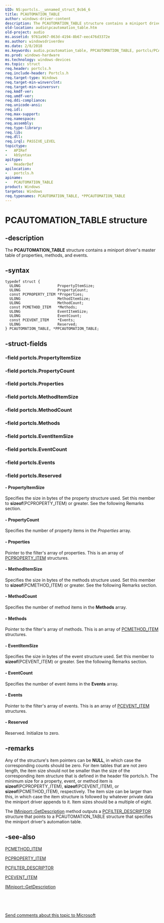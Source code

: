 ```yaml
---
UID: NS:portcls.__unnamed_struct_0cb6_6
title: PCAUTOMATION_TABLE
author: windows-driver-content
description: The PCAUTOMATION_TABLE structure contains a miniport driver's master table of properties, methods, and events.
old-location: audio\pcautomation_table.htm
old-project: audio
ms.assetid: 9761a967-063d-4194-8b67-eec476d3372e
ms.author: windowsdriverdev
ms.date: 2/8/2018
ms.keywords: audio.pcautomation_table, PPCAUTOMATION_TABLE, portcls/PCAUTOMATION_TABLE, *PPCAUTOMATION_TABLE, PPCAUTOMATION_TABLE structure pointer [Audio Devices], audpc-struct_2322a469-8fd0-4c56-b8d2-df6cf8b8d1dd.xml, PCAUTOMATION_TABLE, portcls/PPCAUTOMATION_TABLE, PCAUTOMATION_TABLE structure [Audio Devices]
ms.prod: windows-hardware
ms.technology: windows-devices
ms.topic: struct
req.header: portcls.h
req.include-header: Portcls.h
req.target-type: Windows
req.target-min-winverclnt: 
req.target-min-winversvr: 
req.kmdf-ver: 
req.umdf-ver: 
req.ddi-compliance: 
req.unicode-ansi: 
req.idl: 
req.max-support: 
req.namespace: 
req.assembly: 
req.type-library: 
req.lib: 
req.dll: 
req.irql: PASSIVE_LEVEL
topictype:
-	APIRef
-	kbSyntax
apitype:
-	HeaderDef
apilocation:
-	portcls.h
apiname:
-	PCAUTOMATION_TABLE
product: Windows
targetos: Windows
req.typenames: PCAUTOMATION_TABLE, *PPCAUTOMATION_TABLE
---
```


# PCAUTOMATION_TABLE structure


## -description


The <b>PCAUTOMATION_TABLE</b> structure contains a miniport driver's master table of properties, methods, and events.


## -syntax


````
typedef struct {
  ULONG                 PropertyItemSize;
  ULONG                 PropertyCount;
  const PCPROPERTY_ITEM *Properties;
  ULONG                 MethodItemSize;
  ULONG                 MethodCount;
  const PCMETHOD_ITEM   *Methods;
  ULONG                 EventItemSize;
  ULONG                 EventCount;
  const PCEVENT_ITEM    *Events;
  ULONG                 Reserved;
} PCAUTOMATION_TABLE, *PPCAUTOMATION_TABLE;
````


## -struct-fields




### -field portcls.PropertyItemSize

 


### -field portcls.PropertyCount

 


### -field portcls.Properties

 


### -field portcls.MethodItemSize

 


### -field portcls.MethodCount

 


### -field portcls.Methods

 


### -field portcls.EventItemSize

 


### -field portcls.EventCount

 


### -field portcls.Events

 


### -field portcls.Reserved

 




#### - PropertyItemSize

Specifies the size in bytes of the property structure used. Set this member to <b>sizeof</b>(PCPROPERTY_ITEM) or greater. See the following Remarks section.


#### - PropertyCount

Specifies the number of property items in the <i>Properties</i> array.


#### - Properties

Pointer to the filter's array of properties. This is an array of <a href="..\portcls\ns-portcls-__unnamed_struct_0cb6_3.md">PCPROPERTY_ITEM</a> structures.


#### - MethodItemSize

Specifies the size in bytes of the methods structure used. Set this member to <b>sizeof</b>(PCMETHOD_ITEM) or greater. See the following Remarks section.


#### - MethodCount

Specifies the number of method items in the <b>Methods</b> array.


#### - Methods

Pointer to the filter's array of methods. This is an array of <a href="..\portcls\ns-portcls-__unnamed_struct_0cb6_4.md">PCMETHOD_ITEM</a> structures.


#### - EventItemSize

Specifies the size in bytes of the event structure used. Set this member to <b>sizeof</b>(PCEVENT_ITEM) or greater. See the following Remarks section.


#### - EventCount

Specifies the number of event items in the <b>Events</b> array.


#### - Events

Pointer to the filter's array of events. This is an array of <a href="..\portcls\ns-portcls-__unnamed_struct_0cb6_5.md">PCEVENT_ITEM</a> structures.


#### - Reserved

Reserved. Initialize to zero.


## -remarks



Any of the structure's item pointers can be <b>NULL</b>, in which case the corresponding counts should be zero. For item tables that are not zero length, the item size should not be smaller than the size of the corresponding item structure that is defined in the header file portcls.h. The minimum size for a property, event, or method item is <b>sizeof</b>(PCPROPERTY_ITEM), <b>sizeof</b>(PCEVENT_ITEM), or <b>sizeof</b>(PCMETHOD_ITEM), respectively. The item size can be larger than this, in which case the item structure is followed by whatever private data the miniport driver appends to it. Item sizes should be a multiple of eight.

The <a href="https://msdn.microsoft.com/library/windows/hardware/ff536765">IMiniport::GetDescription</a> method outputs a <a href="..\portcls\ns-portcls-__unnamed_struct_0cb6_9.md">PCFILTER_DESCRIPTOR</a> structure that points to a PCAUTOMATION_TABLE structure that specifies the miniport driver's automation table.




## -see-also

<a href="..\portcls\ns-portcls-__unnamed_struct_0cb6_4.md">PCMETHOD_ITEM</a>



<a href="..\portcls\ns-portcls-__unnamed_struct_0cb6_3.md">PCPROPERTY_ITEM</a>



<a href="..\portcls\ns-portcls-__unnamed_struct_0cb6_9.md">PCFILTER_DESCRIPTOR</a>



<a href="..\portcls\ns-portcls-__unnamed_struct_0cb6_5.md">PCEVENT_ITEM</a>



<a href="https://msdn.microsoft.com/library/windows/hardware/ff536765">IMiniport::GetDescription</a>



 

 

<a href="mailto:wsddocfb@microsoft.com?subject=Documentation%20feedback [audio\audio]:%20PCAUTOMATION_TABLE structure%20 RELEASE:%20(2/8/2018)&amp;body=%0A%0APRIVACY STATEMENT%0A%0AWe use your feedback to improve the documentation. We don't use your email address for any other purpose, and we'll remove your email address from our system after the issue that you're reporting is fixed. While we're working to fix this issue, we might send you an email message to ask for more info. Later, we might also send you an email message to let you know that we've addressed your feedback.%0A%0AFor more info about Microsoft's privacy policy, see http://privacy.microsoft.com/en-us/default.aspx." title="Send comments about this topic to Microsoft">Send comments about this topic to Microsoft</a>

